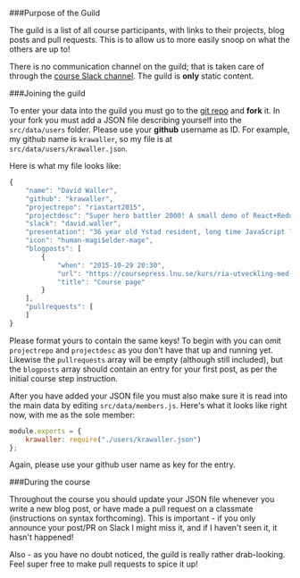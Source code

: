 ###Purpose of the Guild

The guild is a list of all course participants, with links to their projects, blog posts and pull requests. This is to allow us to more easily snoop on what the others are up to!

There is no communication channel on the guild; that is taken care of through the [course Slack channel](../slack). The guild is **only** static content.

###Joining the guild

To enter your data into the guild you must go to the [git repo](https://github.com/krawaller/riaguild2015) and **fork** it. In your fork you must add a JSON file describing yourself into the `src/data/users` folder. Please use your **github** username as ID. For example, my github name is `krawaller`, so my file is at `src/data/users/krawaller.json`.

Here is what my file looks like:

```javascript
{
	"name": "David Waller",
	"github": "krawaller",
	"projectrepo": "riastart2015",
	"projectdesc": "Super hero battler 2000! A small demo of React+Redux+Router.",
	"slack": "david.waller",
	"presentation": "36 year old Ystad resident, long time JavaScript lover. Heading up this course!",
	"icon": "human-magi$elder-mage",
	"blogposts": [
		{
			"when": "2015-10-29 20:30",
			"url": "https://coursepress.lnu.se/kurs/ria-utveckling-med-javascript/",
			"title": "Course page"
		}
	],
	"pullrequests": [
	]
}
```

Please format yours to contain the same keys! To begin with you can omit `projectrepo` and `projectdesc` as you don't have that up and running yet. Likewise the `pullrequests` array will be empty (although still included), but the `blogposts` array should contain an entry for your first post, as per the initial course step instruction.

After you have added your JSON file you must also make sure it is read into the main data by editing `src/data/members.js`. Here's what it looks like right now, with me as the sole member:

```javascript
module.exports = {
	krawaller: require("./users/krawaller.json")
};
```

Again, please use your github user name as key for the entry.

###During the course

Throughout the course you should update your JSON file whenever you write a new blog post, or have made a pull request on a classmate (instructions on syntax forthcoming). This is important - if you only announce your post/PR on Slack I might miss it, and if I haven't seen it, it hasn't happened! 

Also - as you have no doubt noticed, the guild is really rather drab-looking. Feel super free to make pull requests to spice it up!
